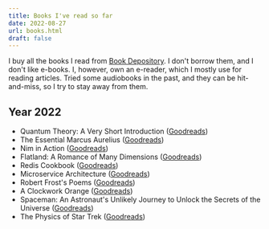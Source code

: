 ```yaml
---
title: Books I've read so far
date: 2022-08-27
url: books.html
draft: false
---
```


I buy all the books I read from [Book Depository](https://www.bookdepository.com/). I don't borrow them, and I don't like e-books. I, however, own an e-reader, which I mostly use for reading articles. Tried some audiobooks in the past, and they can be hit-and-miss, so I try to stay away from them.
## Year 2022

- Quantum Theory: A Very Short Introduction ([Goodreads](https://www.goodreads.com/book/show/100049.Quantum_Theory))
- The Essential Marcus Aurelius ([Goodreads](https://www.goodreads.com/book/show/2467557.The_Essential_Marcus_Aurelius))
- Nim in Action ([Goodreads](https://www.goodreads.com/book/show/30724354-nim-in-action))
- Flatland: A Romance of Many Dimensions ([Goodreads](https://www.goodreads.com/book/show/433567.Flatland))
- Redis Cookbook ([Goodreads](https://www.goodreads.com/book/show/12481481-redis-cookbook))
- Microservice Architecture ([Goodreads](https://www.goodreads.com/book/show/30827276-microservice-architecture-aligning-principles-practices-and-culture))
- Robert Frost's Poems ([Goodreads](https://www.goodreads.com/book/show/12207.Robert_Frost_s_Poems))
- A Clockwork Orange ([Goodreads](https://www.goodreads.com/book/show/41817486-a-clockwork-orange))
- Spaceman: An Astronaut's Unlikely Journey to Unlock the Secrets of the Universe ([Goodreads](https://www.goodreads.com/book/show/28439264-spaceman))
- The Physics of Star Trek ([Goodreads](https://www.goodreads.com/book/show/2104.The_Physics_of_Star_Trek))

